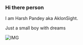 ### Hi there person

I am Harsh Pandey aka AkIonSight. 

Just a small boy with dreams 


![IMG](https://img.shields.io/badge/Made%20By-AkIonSight-red)
